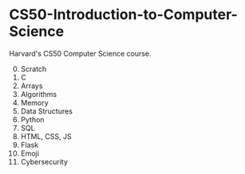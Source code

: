 # CS50-Introduction-to-Computer-Science

Harvard's CS50 Computer Science course.

0. Scratch
1. C
2. Arrays
3. Algorithms
4. Memory
5. Data Structures
6. Python
7. SQL
8. HTML, CSS, JS
9. Flask
10. Emoji
11. Cybersecurity
